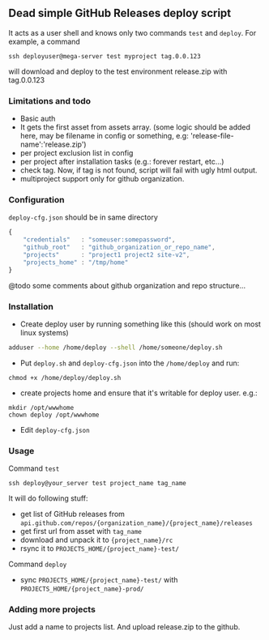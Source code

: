 ## Dead simple GitHub Releases deploy script
It acts as a user shell and knows only two commands `test` and `deploy`. For example, a command

```
ssh deployuser@mega-server test myproject tag.0.0.123
``` 

will download and deploy to the test environment release.zip with tag.0.0.123


### Limitations and todo
- Basic auth
- It gets the first asset from assets array. (some logic should be added here, may be filename in config or something, e.g: 'release-file-name':'release.zip')
- per project exclusion list in config
- per project after installation tasks (e.g.: forever restart, etc...)
- check tag. Now, if tag is not found, script will fail with ugly html output.
- multiproject support only for github organization.

### Configuration
`deploy-cfg.json` should be in same directory

```javascript
{
	"credentials"   : "someuser:somepassword",
	"github_root"   : "github_organization_or_repo_name",
	"projects"      : "project1 project2 site-v2",
	"projects_home" : "/tmp/home"
}
```

@todo some comments about github organization and repo structure...

### Installation
- Create deploy user by running something like this (should work on most linux systems)

```sh
adduser --home /home/deploy --shell /home/someone/deploy.sh
```
- Put `deploy.sh` and `deploy-cfg.json` into the `/home/deploy` and run:

```
chmod +x /home/deploy/deploy.sh
```
	
- create projects home and ensure that it's writable for deploy user. e.g.: 
```
mkdir /opt/wwwhome
chown deploy /opt/wwwhome
```

- Edit `deploy-cfg.json`

### Usage
Command `test`
```
ssh deploy@your_server test project_name tag_name
```
It will do following stuff:
- get list of GitHub releases from `api.github.com/repos/{organization_name}/{project_name}/releases`
- get first url from asset with `tag_name`
- download and unpack it to `{project_name}/rc`
- rsync it to `PROJECTS_HOME/{project_name}-test/`

Command `deploy`
   - sync `PROJECTS_HOME/{project_name}-test/` with `PROJECTS_HOME/{project_name}-prod/`

### Adding more projects
Just add a name to projects list. And upload release.zip to the github.
